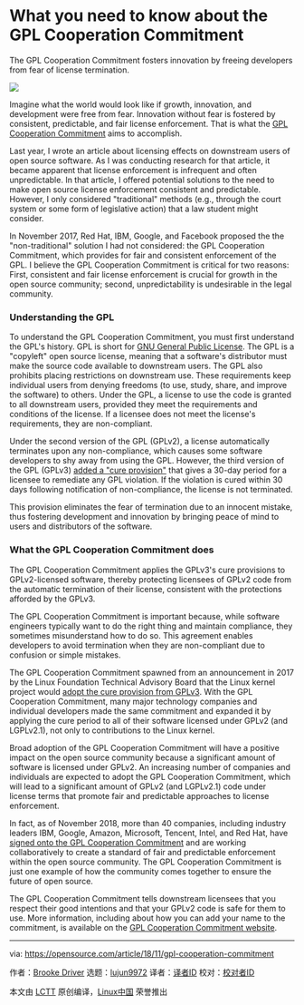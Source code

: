 What you need to know about the GPL Cooperation Commitment
======

The GPL Cooperation Commitment fosters innovation by freeing developers from fear of license termination.

![](https://opensource.com/sites/default/files/styles/image-full-size/public/lead-images/OSDC_Law_balance_open_source.png?itok=5c4JhuEY)

Imagine what the world would look like if growth, innovation, and development were free from fear. Innovation without fear is fostered by consistent, predictable, and fair license enforcement. That is what the [GPL Cooperation Commitment][1] aims to accomplish.

Last year, I wrote an article about licensing effects on downstream users of open source software. As I was conducting research for that article, it became apparent that license enforcement is infrequent and often unpredictable. In that article, I offered potential solutions to the need to make open source license enforcement consistent and predictable. However, I only considered "traditional" methods (e.g., through the court system or some form of legislative action) that a law student might consider.

In November 2017, Red Hat, IBM, Google, and Facebook proposed the the "non-traditional" solution I had not considered: the GPL Cooperation Commitment, which provides for fair and consistent enforcement of the GPL. I believe the GPL Cooperation Commitment is critical for two reasons: First, consistent and fair license enforcement is crucial for growth in the open source community; second, unpredictability is undesirable in the legal community.

### Understanding the GPL

To understand the GPL Cooperation Commitment, you must first understand the GPL's history. GPL is short for [GNU General Public License][2]. The GPL is a "copyleft" open source license, meaning that a software's distributor must make the source code available to downstream users. The GPL also prohibits placing restrictions on downstream use. These requirements keep individual users from denying freedoms (to use, study, share, and improve the software) to others. Under the GPL, a license to use the code is granted to all downstream users, provided they meet the requirements and conditions of the license. If a licensee does not meet the license's requirements, they are non-compliant.

Under the second version of the GPL (GPLv2), a license automatically terminates upon any non-compliance, which causes some software developers to shy away from using the GPL. However, the third version of the GPL (GPLv3) [added a "cure provision"][3] that gives a 30-day period for a licensee to remediate any GPL violation. If the violation is cured within 30 days following notification of non-compliance, the license is not terminated.

This provision eliminates the fear of termination due to an innocent mistake, thus fostering development and innovation by bringing peace of mind to users and distributors of the software.

### What the GPL Cooperation Commitment does

The GPL Cooperation Commitment applies the GPLv3's cure provisions to GPLv2-licensed software, thereby protecting licensees of GPLv2 code from the automatic termination of their license, consistent with the protections afforded by the GPLv3.

The GPL Cooperation Commitment is important because, while software engineers typically want to do the right thing and maintain compliance, they sometimes misunderstand how to do so. This agreement enables developers to avoid termination when they are non-compliant due to confusion or simple mistakes.

The GPL Cooperation Commitment spawned from an announcement in 2017 by the Linux Foundation Technical Advisory Board that the Linux kernel project would [adopt the cure provision from GPLv3][4]. With the GPL Cooperation Commitment, many major technology companies and individual developers made the same commitment and expanded it by applying the cure period to all of their software licensed under GPLv2 (and LGPLv2.1), not only to contributions to the Linux kernel.

Broad adoption of the GPL Cooperation Commitment will have a positive impact on the open source community because a significant amount of software is licensed under GPLv2. An increasing number of companies and individuals are expected to adopt the GPL Cooperation Commitment, which will lead to a significant amount of GPLv2 (and LGPLv2.1) code under license terms that promote fair and predictable approaches to license enforcement.

In fact, as of November 2018, more than 40 companies, including industry leaders IBM, Google, Amazon, Microsoft, Tencent, Intel, and Red Hat, have [signed onto the GPL Cooperation Commitment][5] and are working collaboratively to create a standard of fair and predictable enforcement within the open source community. The GPL Cooperation Commitment is just one example of how the community comes together to ensure the future of open source.

The GPL Cooperation Commitment tells downstream licensees that you respect their good intentions and that your GPLv2 code is safe for them to use. More information, including about how you can add your name to the commitment, is available on the [GPL Cooperation Commitment website][6].

--------------------------------------------------------------------------------

via: https://opensource.com/article/18/11/gpl-cooperation-commitment

作者：[Brooke Driver][a]
选题：[lujun9972][b]
译者：[译者ID](https://github.com/译者ID)
校对：[校对者ID](https://github.com/校对者ID)

本文由 [LCTT](https://github.com/LCTT/TranslateProject) 原创编译，[Linux中国](https://linux.cn/) 荣誉推出

[a]: https://opensource.com/users/bdriver
[b]: https://github.com/lujun9972
[1]: https://gplcc.github.io/gplcc/
[2]: https://www.gnu.org/licenses/licenses.en.html
[3]: https://opensource.com/article/18/6/gplv3-anniversary
[4]: https://www.kernel.org/doc/html/v4.16/process/kernel-enforcement-statement.html
[5]: https://gplcc.github.io/gplcc/Company/Company-List.html
[6]: http://gplcc.github.io/gplcc
